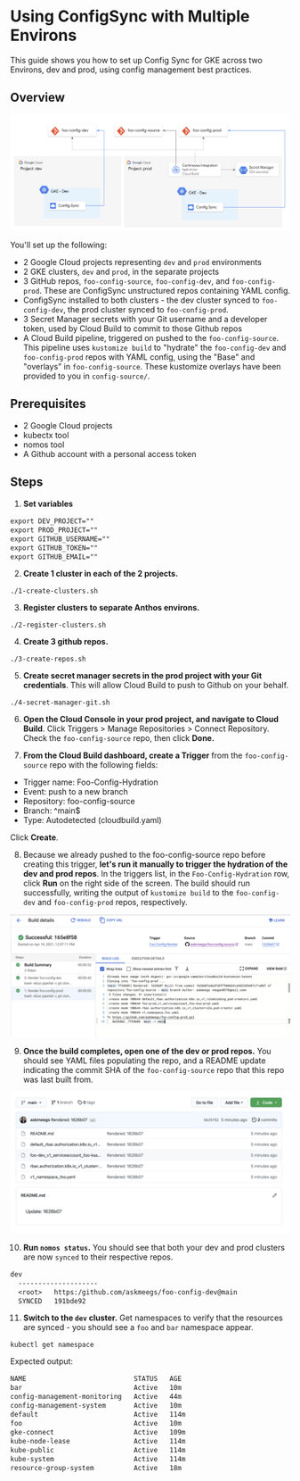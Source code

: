 #  Using ConfigSync with Multiple Environs 

This guide shows you how to set up Config Sync for GKE across two Environs, dev and prod, using config management best practices. 

## Overview 

![](screenshots/architecture.png)

You'll set up the following: 

- 2 Google Cloud projects representing `dev` and `prod` environments 
- 2 GKE clusters, `dev` and `prod`, in the separate projects
- 3 GitHub repos, `foo-config-source`, `foo-config-dev`, and `foo-config-prod`. These are ConfigSync unstructured repos containing YAML config. 
- ConfigSync installed to both clusters - the dev cluster synced to `foo-config-dev`, the prod cluster synced to `foo-config-prod`. 
- 3 Secret Manager secrets with your Git username and a developer token, used by Cloud Build to commit to those Github repos 
- A Cloud Build pipeline, triggered on pushed to the `foo-config-source`. This pipeline uses `kustomize build` to "hydrate" the `foo-config-dev` and `foo-config-prod` repos with YAML config, using the "Base" and "overlays" in `foo-config-source`. These kustomize overlays have been provided to you in `config-source/`. 

## Prerequisites 

- 2 Google Cloud projects
- kubectx tool 
- nomos tool 
- A Github account with a personal access token
  
## Steps 

1. **Set variables** 

```
export DEV_PROJECT=""
export PROD_PROJECT=""
export GITHUB_USERNAME=""
export GITHUB_TOKEN=""
export GITHUB_EMAIL=""
```

2. **Create 1 cluster in each of the 2 projects.** 

```
./1-create-clusters.sh
```

3. **Register clusters to separate Anthos environs.** 

```
./2-register-clusters.sh
```

4. **Create 3 github repos.** 

```
./3-create-repos.sh
```

5. **Create secret manager secrets in the prod project with your Git credentials**. This will allow Cloud Build to push to Github on your behalf. 

```
./4-secret-manager-git.sh
```

6. **Open the Cloud Console in your prod project, and navigate to Cloud Build**. Click Triggers > Manage Repositories > Connect Repository. Check the `foo-config-source` repo, then click **Done.** 


7. **From the Cloud Build dashboard, create a Trigger** from the `foo-config-source` repo with the following fields: 

- Trigger name: Foo-Config-Hydration
- Event: push to a new branch
- Repository: foo-config-source
- Branch: ^main$
- Type: Autodetected (cloudbuild.yaml)


Click **Create**. 

8. Because we already pushed to the foo-config-source repo before creating this trigger, **let's run it manually to trigger the hydration of the dev and prod repos**. In the triggers list, in the `Foo-Config-Hydration` row, click **Run** on the right side of the screen. The build should run successfully, writing the output of `kustomize build` to the `foo-config-dev` and `foo-config-prod` repos, respectively. 

![](screenshots/build-success.png)

9. **Once the build completes, open one of the dev or prod repos.** You should see YAML files populating the repo, and a README update indicating the commit SHA of the `foo-config-source` repo that this repo was last built from. 


![screenshot](screenshots/git-output.png)


10. **Run `nomos status`.** You should see that both your dev and prod clusters are now `synced` to their respective repos. 

```
dev
  --------------------
  <root>   https:/github.com/askmeegs/foo-config-dev@main
  SYNCED   191bde92
```

11. **Switch to the `dev` cluster.** Get namespaces to verify that the resources are synced - you should see a `foo` and `bar`  namespace appear. 


```
kubectl get namespace 
```

Expected output: 

```
NAME                           STATUS   AGE
bar                            Active   10m
config-management-monitoring   Active   44m
config-management-system       Active   10m
default                        Active   114m
foo                            Active   10m
gke-connect                    Active   109m
kube-node-lease                Active   114m
kube-public                    Active   114m
kube-system                    Active   114m
resource-group-system          Active   18m
```